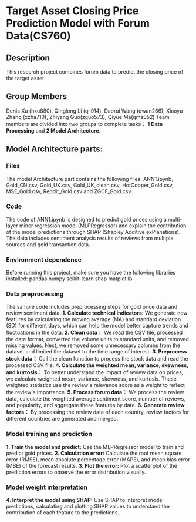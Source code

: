 # Target Asset Closing Price Prediction Model with Forum Data(CS760)
## Description
This research project combines forum data to predict the closing price of the target asset. 

## Group Members 
Denis Xu (hxu880), Qinglong Li (qli914), Daorui Wang (dwan266), Xiaoyu Zhang (xzha710), Zhiyang Guo(zguo573), Qiyue Ma(qma052)
Team members are divided into two groups to complete tasks： **1 Data Processing** and **2 Model Architecture**.

## Model Architecture parts:
### Files
The model Architecture part contains the following files: ANN1.ipynb, Gold_CN.csv, Gold_UK.csv, Gold_UK_clean.csv, HotCopper_Gold.csv, MSE_Gold.csv, Reddit_Gold.csv and ZGCF_Gold.csv.

### Code
The code of ANN1.ipynb is designed to predict gold prices using a multi-layer miner regression model (MLPRegressor) and explain the contribution of the model predictions through SHAP (Shapley Additive exPlanations). The data includes sentiment analysis results of reviews from multiple sources and gold transaction data.

### Environment dependence
Before running this project, make sure you have the following libraries installed:
pandas
numpy
scikit-learn
shap
matplotlib

### Data preprocessing
The sample code includes preprocessing steps for gold price data and review sentiment data.
**1. Calculate technical indicators:** We generate new features by calculating the moving average (MA) and standard deviation (SD) for different days, which can help the model better capture trends and fluctuations in the data.
**2. Clean data：** We read the CSV file, processed the date format, converted the volume units to standard units, and removed missing values. Next, we removed some unnecessary columns from the dataset and limited the dataset to the time range of interest.
**3. Preprocess stock data：** Call the clean function to process the stock data and read the processed CSV file.
**4. Calculate the weighted mean, variance, skewness, and kurtosis：** To better understand the impact of review data on prices, we calculate weighted mean, variance, skewness, and kurtosis. These weighted statistics use the review's relevance score as a weight to reflect the review's importance.
**5. Process forum data：** We process the review data, calculate the weighted average sentiment score, number of reviews, and popularity, and aggregate these features by date.
**6. Generate review factors：** By processing the review data of each country, review factors for different countries are generated and merged.

### Model training and prediction
**1. Train the model and predict:** Use the MLPRegressor model to train and predict gold prices.
**2. Calculation error:** Calculate the root mean square error (RMSE), mean absolute percentage error (MAPE), and mean bias error (MBE) of the forecast results.
**3. Plot the error:** Plot a scatterplot of the prediction errors to observe the error distribution visually.

### Model weight interpretation
**4. Interpret the model using SHAP:** Use SHAP to interpret model predictions, calculating and plotting SHAP values ​​to understand the contribution of each feature to the predictions.





















